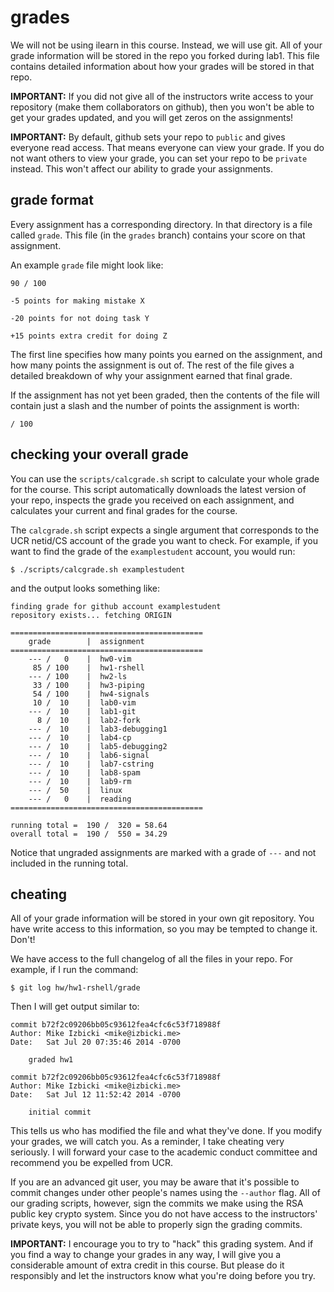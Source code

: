 # grades

We will not be using ilearn in this course.
Instead, we will use git.
All of your grade information will be stored in the repo you forked during lab1.
This file contains detailed information about how your grades will be stored in that repo.

**IMPORTANT:**
If you did not give all of the instructors write access to your repository (make them collaborators on github), then you won't be able to get your grades updated, and you will get zeros on the assignments!

**IMPORTANT:**
By default, github sets your repo to `public` and gives everyone read access.
That means everyone can view your grade.
If you do not want others to view your grade, you can set your repo to be `private` instead.
This won't affect our ability to grade your assignments.

## grade format

Every assignment has a corresponding directory.
In that directory is a file called `grade`.
This file (in the `grades` branch) contains your score on that assignment.

An example `grade` file might look like:

```
90 / 100

-5 points for making mistake X

-20 points for not doing task Y

+15 points extra credit for doing Z
```

The first line specifies how many points you earned on the assignment, and how many points the assignment is out of.
The rest of the file gives a detailed breakdown of why your assignment earned that final grade.

If the assignment has not yet been graded, then the contents of the file will contain just a slash and the number of points the assignment is worth:

```
/ 100
```

## checking your overall grade

You can use the `scripts/calcgrade.sh` script to calculate your whole grade for the course.
This script automatically downloads the latest version of your repo, inspects the grade you received on each assignment, and calculates your current and final grades for the course.

The `calcgrade.sh` script expects a single argument that corresponds to the UCR netid/CS account of the grade you want to check.
For example, if you want to find the grade of the `examplestudent` account, you would run:

```
$ ./scripts/calcgrade.sh examplestudent
```

and the output looks something like:

```
finding grade for github account examplestudent
repository exists... fetching ORIGIN

===========================================
    grade        |  assignment
===========================================
    --- /   0    |  hw0-vim
     85 / 100    |  hw1-rshell
    --- / 100    |  hw2-ls
     33 / 100    |  hw3-piping
     54 / 100    |  hw4-signals
     10 /  10    |  lab0-vim
    --- /  10    |  lab1-git
      8 /  10    |  lab2-fork
    --- /  10    |  lab3-debugging1
    --- /  10    |  lab4-cp
    --- /  10    |  lab5-debugging2
    --- /  10    |  lab6-signal
    --- /  10    |  lab7-cstring
    --- /  10    |  lab8-spam
    --- /  10    |  lab9-rm
    --- /  50    |  linux
    --- /   0    |  reading
===========================================

running total =  190 /  320 = 58.64
overall total =  190 /  550 = 34.29
```

Notice that ungraded assignments are marked with a grade of `---` and not included in the running total.

## cheating

All of your grade information will be stored in your own git repository.
You have write access to this information, so you may be tempted to change it.
Don't!

We have access to the full changelog of all the files in your repo.
For example, if I run the command:

```
$ git log hw/hw1-rshell/grade
```

Then I will get output similar to:

```
commit b72f2c09206bb05c93612fea4cfc6c53f718988f
Author: Mike Izbicki <mike@izbicki.me>
Date:   Sat Jul 20 07:35:46 2014 -0700

    graded hw1

commit b72f2c09206bb05c93612fea4cfc6c53f718988f
Author: Mike Izbicki <mike@izbicki.me>
Date:   Sat Jul 12 11:52:42 2014 -0700

    initial commit
```

This tells us who has modified the file and what they've done.
If you modify your grades, we will catch you.
As a reminder, I take cheating very seriously.
I will forward your case to the academic conduct committee and recommend you be expelled from UCR.

If you are an advanced git user, you may be aware that it's possible to commit changes under other people's names using the `--author` flag.
All of our grading scripts, however, sign the commits we make using the RSA public key crypto system.
Since you do not have access to the instructors' private keys, you will not be able to properly sign the grading commits.

**IMPORTANT:**
I encourage you to try to "hack" this grading system.
And if you find a way to change your grades in any way, I will give you a considerable amount of extra credit in this course.
But please do it responsibly and let the instructors know what you're doing before you try.

